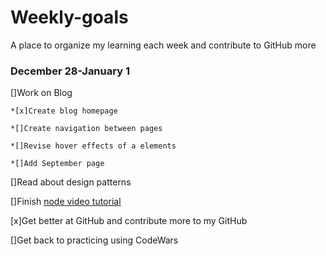 # Weekly-goals
A place to organize my learning each week and contribute to GitHub more

### December 28-January 1

[]Work on Blog

    *[x]Create blog homepage
  
    *[]Create navigation between pages
  
    *[]Revise hover effects of a elements
   
    *[]Add September page
  

[]Read about design patterns

[]Finish [node video tutorial](https://www.youtube.com/watch?v=BBOUfdUZIVo&index=17&list=PL4cUxeGkcC9gcy9lrvMJ75z9maRw4byYp)

[x]Get better at GitHub and contribute more to my GitHub

[]Get back to practicing using CodeWars


